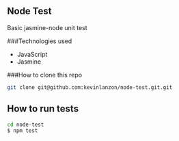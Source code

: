 Node Test
-------

Basic jasmine-node unit test

###Technologies used
- JavaScript
- Jasmine


###How to clone this repo
```sh
git clone git@github.com:kevinlanzon/node-test.git.git
```

How to run tests
----
```sh
cd node-test
$ npm test
```
